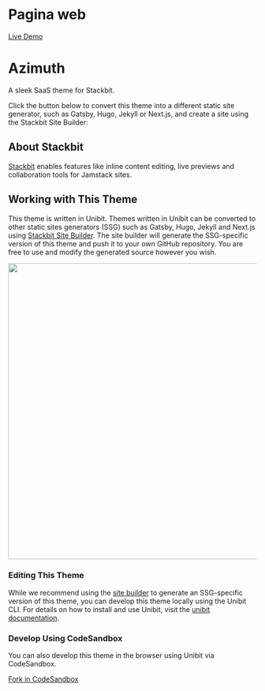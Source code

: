 # Pagina web
[Live Demo](https://telasmodelo.com)
# Azimuth

A sleek SaaS theme for Stackbit. 

Click the button below to convert this theme into a different static site generator, such as Gatsby, Hugo, Jekyll or Next.js, and create a site using the Stackbit Site Builder:


## About Stackbit

[Stackbit](https://www.stackbit.com/) enables features like inline content editing, live previews and collaboration tools for Jamstack sites.

## Working with This Theme

This theme is written in Unibit. Themes written in Unibit can be converted to other static sites generators (SSG) such as Gatsby, Hugo, Jekyll and Next.js using [Stackbit Site Builder](https://app.stackbit.com/create?theme=https://github.com/stackbithq/stackbit-theme-azimuth). The site builder will generate the SSG-specific version of this theme and push it to your own GitHub repository. You are free to use and modify the generated source however you wish.

<img src="https://assets.stackbit.com/images/unibit-diagram.png" width="600" />

### Editing This Theme

While we recommend using the [site builder](https://app.stackbit.com/create?theme=https://github.com/stackbithq/stackbit-theme-azimuth) to generate an SSG-specific version of this theme, you can develop this theme locally using the Unibit CLI. For details on how to install and use Unibit, visit the [unibit documentation](https://www.stackbit.com/docs/unibit/).

### Develop Using CodeSandbox

You can also develop this theme in the browser using Unibit via CodeSandbox.

[Fork in CodeSandbox](https://codesandbox.io/s/github/stackbithq/stackbit-theme-azimuth)
